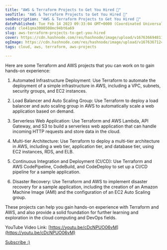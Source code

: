 ```yaml
---
title: "AWS & Terraform Projects to Get You Hired 🚀"
seoTitle: "AWS & Terraform Projects to Get You Hired 🚀"
seoDescription: "AWS & Terraform Projects to Get You Hired 🚀"
datePublished: Tue Feb 14 2023 09:33:04 GMT+0000 (Coordinated Universal Time)
cuid: cle41qma3000508mc94bt6a69
slug: aws-terraform-projects-to-get-you-hired
cover: https://cdn.hashnode.com/res/hashnode/image/upload/v1676366948118/4afbbc35-8149-4221-8665-95f6bf2d2747.png
ogImage: https://cdn.hashnode.com/res/hashnode/image/upload/v1676367124081/faa49cdd-feb5-4cb2-ad7c-c0ae45078797.png
tags: cloud, aws, terraform, aws-projects

---
```


Here are some Terraform and AWS projects that you can work on to gain hands-on experience:

1. Automated Infrastructure Deployment: Use Terraform to automate the deployment of a simple infrastructure in AWS, including a VPC, subnets, security groups, and EC2 instances.
    
2. Load Balancer and Auto Scaling Group: Use Terraform to deploy a load balancer and auto scaling group in AWS to automatically scale a web application based on demand.
    
3. Serverless Web Application: Use Terraform and AWS Lambda, API Gateway, and S3 to build a serverless web application that can handle incoming HTTP requests and store data in the cloud.
    
4. Multi-tier Architecture: Use Terraform to deploy a multi-tier architecture in AWS, including a web tier, application tier, and database tier, using EC2 instances, RDS, and ELB.
    
5. Continuous Integration and Deployment (CI/CD): Use Terraform and AWS CodePipeline, CodeBuild, and CodeDeploy to set up a CI/CD pipeline for a sample application.
    
6. Disaster Recovery: Use Terraform and AWS to implement disaster recovery for a sample application, including the creation of an Amazon Machine Image (AMI) and the configuration of an EC2 Auto Scaling group.
    

These projects can help you gain hands-on experience with Terraform and AWS, and also provide a solid foundation for further learning and exploration in the cloud computing and DevOps fields.

YouTube Video Link: [https://youtu.be/cDcNPUO06vM](https://youtu.be/cDcNPUO06vM)

[Subscribe :)](https://www.youtube.com/@amonkincloud)